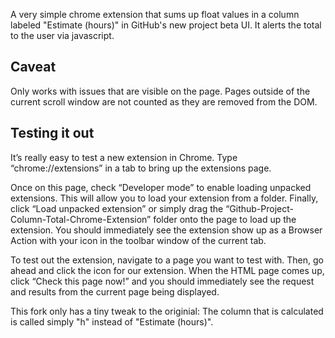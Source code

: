 A very simple chrome extension that sums up float values in a column labeled "Estimate (hours)" in GitHub's new project beta UI. It alerts the total to the user via javascript.

## Caveat

Only works with issues that are visible on the page. Pages outside of the current scroll window are not counted as they are removed from the DOM.

## Testing it out

It’s really easy to test a new extension in Chrome. Type “chrome://extensions” in a tab to bring up the extensions page.

Once on this page, check “Developer mode” to enable loading unpacked extensions. This will allow you to load your extension from a folder. Finally, click “Load unpacked extension” or simply drag the “Github-Project-Column-Total-Chrome-Extension” folder onto the page to load up the extension. You should immediately see the extension show up as a Browser Action with your icon in the toolbar window of the current tab.

To test out the extension, navigate to a page you want to test with. Then, go ahead and click the icon for our extension. When the HTML page comes up, click “Check this page now!” and you should immediately see the request and results from the current page being displayed.

This fork only has a tiny tweak to the originial: The column that is calculated is called simply "h" instead of "Estimate (hours)".
